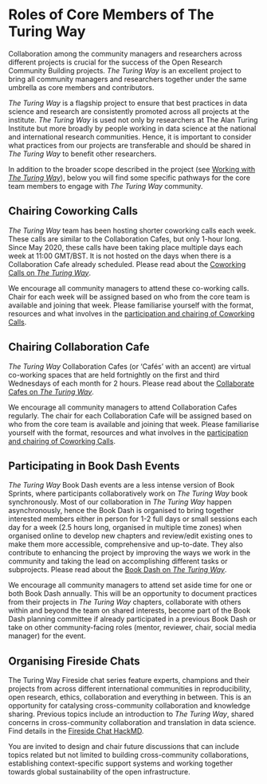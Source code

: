 # Roles of Core Members of The Turing Way

Collaboration among the community managers and researchers across different projects is crucial for the success of the Open Research Community Building projects. 
_The Turing Way_ is an excellent project to bring all community managers and researchers together under the same umbrella as core members and contributors.

_The Turing Way_ is a flagship project to ensure that best practices in data science and research are consistently promoted across all projects at the institute. 
_The Turing Way_ is used not only by researchers at The Alan Turing Institute but more broadly by people working in data science at the national and international research communities. 
Hence, it is important to consider what practices from our projects are transferable and should be shared in _The Turing Way_ to benefit other researchers.

In addition to the broader scope described in the project (see [Working with *The Turing Way*](https://github.com/alan-turing-institute/open-community-building/blob/main/README.md#working-with-the-turing-way)), below you will find some specific pathways for the core team members to engage with _The Turing Way_ community.

## Chairing Coworking Calls

_The Turing Way_ team has been hosting shorter coworking calls each week. 
These calls are similar to the Collaboration Cafes, but only 1-hour long. Since May 2020, these calls have been taking place multiple days each week at 11:00 GMT/BST. 
It is not hosted on the days when there is a Collaboration Cafe already scheduled. Please read about the [Coworking Calls on _The Turing Way_](https://the-turing-way.netlify.app/community-handbook/coworking.html).

We encourage all community managers to attend these co-working calls. Chair for each week will be assigned based on who from the core team is available and joining that week. 
Please familiarise yourself with the format, resources and what involves in the [participation and chairing of Coworking Calls](https://the-turing-way.netlify.app/community-handbook/coworking/coworking-weekly.html).

## Chairing Collaboration Cafe

_The Turing Way_ Collaboration Cafes (or ‘Cafés’ with an accent) are virtual co-working spaces that are held fortnightly on the first and third Wednesdays of each month for 2 hours. 
Please read about the [Collaborate Cafes on _The Turing Way_](https://the-turing-way.netlify.app/community-handbook/coworking/coworking-collabcafe.html).

We encourage all community managers to attend Collaboration Cafes regularly. 
The chair for each Collaboration Cafe will be assigned based on who from the core team is available and joining that week. 
Please familiarise yourself with the format, resources and what involves in the [participation and chairing of Coworking Calls](https://the-turing-way.netlify.app/community-handbook/coworking/coworking-collabcafe.html).

## Participating in Book Dash Events

_The Turing Way_ Book Dash events are a less intense version of Book Sprints, where participants collaboratively work on _The Turing Way_ book synchronously. 
Most of our collaboration in _The Turing Way_ happen asynchronously, hence the Book Dash is organised to bring together interested members either in person for 1-2 full days or small sessions each day for a week (2.5 hours long, organised in multiple time zones) when organised online to develop new chapters and review/edit existing ones to make them more accessible, comprehensive and up-to-date. 
They also contribute to enhancing the project by improving the ways we work in the community and taking the lead on accomplishing different tasks or subprojects. 
Please read about the [Book Dash on _The Turing Way_](https://the-turing-way.netlify.app/community-handbook/bookdash.html).

We encourage all community managers to attend set aside time for one or both Book Dash annually. 
This will be an opportunity to document practices from their projects in _The Turing Way_ chapters, collaborate with others within and beyond the team on shared interests, become part of the Book Dash planning committee if already participated in a previous Book Dash or take on other community-facing roles (mentor, reviewer, chair, social media manager) for the event.

## Organising Fireside Chats

The Turing Way Fireside chat series feature experts, champions and their projects from across different international communities in reproducibility, open research, ethics, collaboration and everything in between. This is an opportunity for catalysing cross-community collaboration and knowledge sharing. 
Previous topics include an introduction to _The Turing Way_, shared concerns in cross-community collaboration and translation in data science. 
Find details in the [Fireside Chat HackMD](https://hackmd.io/@turingway/fireside-chats).

You are invited to design and chair future discussions that can include topics related but not limited to building cross-community collaborations, establishing context-specific support systems and working together towards global sustainability of the open infrastructure.
